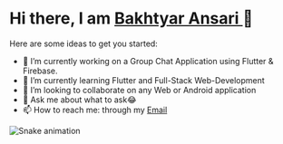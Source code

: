 # Hi there, I am <a href="https://www.linkedin.com/in/bakhtyar-ansari-ba6972222/">Bakhtyar Ansari <a>👋


Here are some ideas to get you started:

- 🔭 I’m currently working on a Group Chat Application using Flutter & Firebase.
- 🌱 I’m currently learning Flutter and Full-Stack Web-Development
- 👯 I’m looking to collaborate on any Web or Android application
- 💬 Ask me about what to ask😂
- 📫 How to reach me: through my <a href="mailto:bakhtyaransari1@gmail.com">Email<a>

![Snake animation](https://github.com/BanksBond/BanksBond/blob/output/github-contribution-grid-snake.svg)
